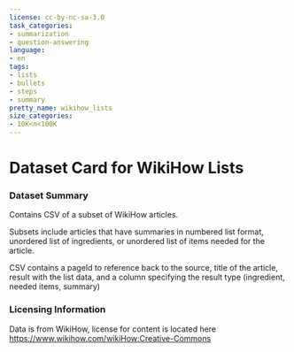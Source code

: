 ```yaml
---
license: cc-by-nc-sa-3.0
task_categories:
- summarization
- question-answering
language:
- en
tags:
- lists
- bullets
- steps
- summary
pretty_name: wikihow_lists
size_categories:
- 10K<n<100K
---
```



# Dataset Card for WikiHow Lists


### Dataset Summary

Contains CSV of a subset of WikiHow articles.

Subsets include articles that have summaries in numbered list format, unordered list of ingredients, or unordered list of items needed for the article. 

CSV contains a pageId to reference back to the source, title of the article, result with the list data, and a column specifying the result type (ingredient, needed items, summary)


### Licensing Information

Data is from WikiHow, license for content is located here
https://www.wikihow.com/wikiHow:Creative-Commons
